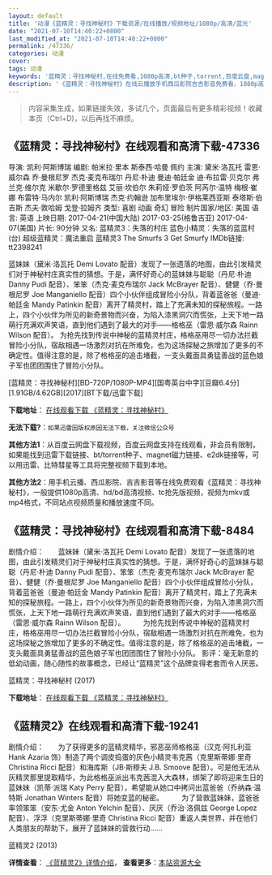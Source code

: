 ```yaml
---
layout: default
title: '动漫《蓝精灵：寻找神秘村》下载资源/在线播放/视频地址/1080p/高清/蓝光'
date: "2021-07-10T14:40:22+0800"
last_modified_at: "2021-07-10T14:40:22+0800"
permalink: /47336/
categories: 动漫
cover:
tags: 动漫
keywords: '蓝精灵：寻找神秘村,在线免费看,1080p高清,bt种子,torrent,百度云盘,magnet,磁力链,迅雷下载资源'
description: '《蓝精灵：寻找神秘村》在线云播放手机西瓜影院吉吉影音免费看，1080p高清bd/hd未删减完整版和tc抢先枪版，mkv/mp4格式，附带bt/torrent种子、magnet/磁力链、百度云盘、网盘资源迅雷下载链接'
---
```


>内容采集生成，如果链接失效，多试几个，页面最后有更多精彩视频！收藏本页（Ctrl+D)，以后再找不麻烦。


## 《蓝精灵：寻找神秘村》在线观看和高清下载-47336

导演: 凯利·阿斯博瑞 编剧: 帕米拉·里本 斯泰西·哈曼 佩约 主演: 黛米·洛瓦托 雷恩·威尔森 乔·曼根尼罗 杰克·麦克布瑞尔 丹尼·朴迪 曼迪·帕廷金 迪·布拉雷·贝克尔 弗兰克·维尔克 米歇尔·罗德里格兹 艾丽·坎伯尔 朱莉娅·罗伯茨 阿芮尔·温特 梅根·崔娜 布雷特·马内尔 凯利·阿斯博瑞 杰克·约翰逊 加布里埃尔·伊格莱西亚斯 泰塔斯·伯吉斯 杰夫·敦哈姆 戈登·拉姆齐 类型: 喜剧 动画 奇幻 冒险 制片国家/地区: 美国 语言: 英语 上映日期: 2017-04-21(中国大陆) 2017-03-25(格鲁吉亚) 2017-04-07(美国) 片长: 90分钟 又名: 蓝精灵3：失落的村庄 蓝色小精灵：失落的蓝蓝村(台) 超级蓝精灵：魔法重启 蓝精灵3 The Smurfs 3 Get Smurfy IMDb链接: tt2398241

蓝妹妹（黛米·洛瓦托 Demi Lovato 配音）发现了一张遗落的地图，由此引发精灵们对于神秘村庄真实性的猜想。于是，满怀好奇心的蓝妹妹与聪聪（丹尼·朴迪 Danny Pudi 配音）、笨笨（杰克·麦克布瑞尔 Jack McBrayer 配音）、健健（乔·曼根尼罗 Joe Manganiello 配音）四个小伙伴组成冒险小分队，背着蓝爸爸（曼迪·帕廷金 Mandy Patinkin 配音）离开了精灵村，踏上了充满未知的探秘旅程。一路上，四个小伙伴为所见的新奇景物而兴奋，为陷入漆黑洞穴而慌张，上天下地一路萌行充满欢声笑语，直到他们遇到了最大的对手——格格巫（雷恩·威尔森 Rainn Wilson 配音）。 为抢先找到传说中神秘的蓝精灵村庄，格格巫用尽一切办法拦截冒险小分队，宿敌相遇一场激烈对抗在所难免，也为这场探秘之旅增加了更多的不确定性。值得注意的是，除了格格巫的追击堵截，一支头戴面具勇猛善战的蓝色娘子军也团团围住了冒险小分队。


[蓝精灵：寻找神秘村][BD-720P/1080P-MP4][国粤英台中字][豆瓣6.4分][1.91GB/4.62GB][2017][BT下载/迅雷下载]

**下载地址**： [在线观看下载 《蓝精灵：寻找神秘村》](https://www.btdx8.com/torrent/ljlxzsmc_2017.html) 


**无法下载?**：`如果迅雷因版权原因无法下载，关注微信公众号 `

**其他方法1**：从百度云网盘下载视频，百度云网盘支持在线观看，非会员有限制，如果能找到迅雷下载链接、bt/torrent种子、magnet磁力链接、e2dk链接等，可以用迅雷、比特彗星等工具将完整视频下载到本地。

**其他方法2**：用手机云播、西瓜影院、吉吉影音等在线免费观看《蓝精灵：寻找神秘村》，一般提供1080p高清、hd/bd高清视频、tc抢先版视频，视频为mkv或mp4格式，不同站点视频质量和播放速度不同。


## 《蓝精灵：寻找神秘村》在线观看和高清下载-8484

剧情介绍：　　蓝妹妹（黛米·洛瓦托 Demi Lovato 配音）发现了一张遗落的地图，由此引发精灵们对于神秘村庄真实性的猜想。于是，满怀好奇心的蓝妹妹与聪聪（丹尼·朴迪 Danny Pudi 配音）、笨笨（杰克·麦克布瑞尔 Jack McBrayer 配音）、健健（乔·曼根尼罗 Joe Manganiello 配音）四个小伙伴组成冒险小分队，背着蓝爸爸（曼迪·帕廷金 Mandy Patinkin 配音）离开了精灵村，踏上了充满未知的探秘旅程。一路上，四个小伙伴为所见的新奇景物而兴奋，为陷入漆黑洞穴而慌张，上天下地一路萌行充满欢声笑语，直到他们遇到了最大的对手——格格巫（雷恩·威尔森 Rainn Wilson 配音）。  　　为抢先找到传说中神秘的蓝精灵村庄，格格巫用尽一切办法拦截冒险小分队，宿敌相遇一场激烈对抗在所难免，也为这场探秘之旅增加了更多的不确定性。值得注意的是，除了格格巫的追击堵截，一支头戴面具勇猛善战的蓝色娘子军也团团围住了冒险小分队。 影评：毫无新意的低幼动画，随心随性的故事概念，已经让“蓝精灵”这个品牌变得老套而令人厌恶。


蓝精灵：寻找神秘村 (2017)

**下载地址**： [在线观看下载 《蓝精灵：寻找神秘村》](https://www.btbtdy.me/btdy/dy10500.html) 


## 《蓝精灵2》在线观看和高清下载-19241

剧情介绍：　　为了获得更多的蓝精灵精华，邪恶巫师格格巫（汉克·阿扎利亚 Hank Azaria 饰）制造了两个调皮捣蛋的灰色小精灵韦克茜（克里斯蒂娜·里奇 Christina Ricci 配音）和海库斯（JB·斯穆夫 J.B. Smoove 配音）。可是他无法从灰精灵那里提取精华，为此格格巫派出韦克茜混入大森林，绑架了即将迎来生日的蓝妹妹（凯蒂·派瑞 Katy Perry 配音），希望能从她口中拷问出蓝爸爸（乔纳森·温特斯 Jonathan Winters 配音）将她变蓝的秘密。  　　为了营救蓝妹妹，蓝爸爸率领笨笨（安东·尤金 Anton Yelchin 配音）、厌厌（乔治·洛佩兹 George Lopez 配音）、浮浮（克里斯蒂娜·里奇 Christina Ricci 配音）重返人类世界，并在他们人类朋友的帮助下，展开了蓝妹妹的营救行动……


蓝精灵2 (2013)

**详情查看**： [《蓝精灵2》详情介绍](/movie/19241/)， **查看更多**：[本站资源大全](/movie/t/all/)

